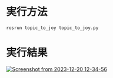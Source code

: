 # 実行方法

```
rosrun topic_to_joy topic_to_joy.py
```

# 実行結果

[![Screenshot from 2023-12-20 12-34-56](https://github.com/hoshianaaa/topic_to_joy/assets/40942409/0dd7bb27-8bea-41eb-8e6f-07c8a72e3fd2)](https://www.youtube.com/watch?v=WSHCLBcZN0Y)
